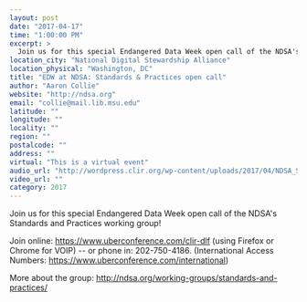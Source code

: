 ```yaml
---
layout: post
date: "2017-04-17"
time: "1:00:00 PM"
excerpt: >
  Join us for this special Endangered Data Week open call of the NDSA's Standards and Practices working group...
location_city: "National Digital Stewardship Alliance"
location_physical: "Washington, DC"
title: "EDW at NDSA: Standards & Practices open call"
author: "Aaron Collie"
website: "http://ndsa.org"
email: "collie@mail.lib.msu.edu"
latitude: ""
longitude: ""
locality: ""
region: ""
postalcode: ""
address: ""
virtual: "This is a virtual event"
audio_url: "http://wordpress.clir.org/wp-content/uploads/2017/04/NDSA_Standards_and_Practices_EDW_2017_Call.mp3"
video_url: ""
category: 2017
---
```


Join us for this special Endangered Data Week open call of the NDSA's Standards and Practices working group! 

Join online: https://www.uberconference.com/clir-dlf (using Firefox or Chrome for VOIP) -- or phone in: 202-750-4186. (International Access Numbers: https://www.uberconference.com/international) 

More about the group: http://ndsa.org/working-groups/standards-and-practices/ 
